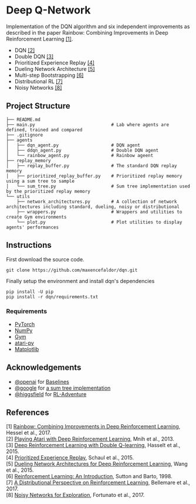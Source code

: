 # Deep Q-Network

Implementation of the DQN algorithm and six independent improvements as described in the paper Rainbow: Combining Improvements in Deep Reinforcement Learning [[1]](#references).

- DQN [[2]](#references)
- Double DQN [[3]](#references)
- Prioritized Experience Replay [[4]](#references)
- Dueling Network Architecture [[5]](#references)
- Multi-step Bootstrapping [[6]](#references)
- Distributional RL [[7]](#references)
- Noisy Networks [[8]](#references)

## Project Structure


    ├── README.md
    ├── main.py								# Lab where agents are defined, trained and compared
    ├── .gitignore
    ├── agents
    │   ├── dqn_agent.py					# DQN agent
    │   ├── ddqn_agent.py					# Double DQN agent
    │   └── rainbow_agent.py				# Rainbow ageent
    ├── replay_memory
    │   ├── replay_buffer.py				# The standard DQN replay memory
    │   ├── prioritized_replay_buffer.py	# Prioritized replay memory using a sum tree to sample
    │   └── sum_tree.py            			# Sum tree implementation used by the prioritized replay memory
    └── utils
        ├── network_architectures.py		# A collection of network architectures including standard, dueling, noisy or distributional
        ├── wrappers.py     			 	# Wrappers and utilities to create Gym environments
        └── plot.py            				# Plot utilities to display agents' performances

## Instructions

First download the source code.
```
git clone https://github.com/maxencefaldor/dqn.git
```
Finally setup the environment and install dqn's dependencies
```
pip install -U pip
pip install -r dqn/requirements.txt
```

### Requirements

- [PyTorch](http://pytorch.org/)
- [NumPy](https://numpy.org/)
- [Gym](https://gym.openai.com/)
- [atari-py](https://github.com/openai/atari-py)
- [Matplotlib](https://matplotlib.org/)

## Acknowledgements

- [@openai](https://github.com/openai) for [Baselines](https://github.com/openai/baselines)
- [@google](https://github.com/google) for [a sum tree implementation](https://github.com/google/dopamine/blob/master/dopamine/replay_memory/sum_tree.py)
- [@higgsfield](https://github.com/higgsfield) for [RL-Adventure](https://github.com/higgsfield/RL-Adventure)

## References

[1] [Rainbow: Combining Improvements in Deep Reinforcement Learning](https://arxiv.org/abs/1710.02298), Hessel et al., 2017.  
[2] [Playing Atari with Deep Reinforcement Learning](http://arxiv.org/abs/1312.5602), Mnih et al., 2013.  
[3] [Deep Reinforcement Learning with Double Q-learning](http://arxiv.org/abs/1509.06461), Hasselt et al., 2015.  
[4] [Prioritized Experience Replay](http://arxiv.org/abs/1511.05952), Schaul et al., 2015.  
[5] [Dueling Network Architectures for Deep Reinforcement Learning](http://arxiv.org/abs/1511.06581), Wang et al., 2015.  
[6] [Reinforcement Learning: An Introduction](http://www.incompleteideas.net/sutton/book/ebook/the-book.html), Sutton and Barto, 1998.  
[7] [A Distributional Perspective on Reinforcement Learning](https://arxiv.org/abs/1707.06887), Bellemare et al., 2017.  
[8] [Noisy Networks for Exploration](https://arxiv.org/abs/1706.10295), Fortunato et al., 2017.  
